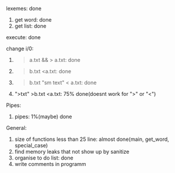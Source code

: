 lexemes: done
  1) get word: done
  2) get list: done

execute: done

change i/0:
  1) >a.txt && > a.txt: done
  2) >b.txt <a.txt: done
  3) >b.txt "sm text" < a.txt: done
  4) ">txt" >b.txt <a.txt: 75% done(doesnt work for ">" or "<")
  
Pipes:
  1) pipes: 1%(maybe) done

General:
  1) size of functions less than 25 line: almost done(main, get_word, special_case)
  2) find memory leaks that not show up by sanitize
  3) organise to do list: done
  4) write comments in programm
